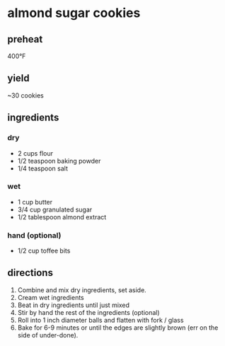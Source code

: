 almond sugar cookies
====================

## preheat

400°F

## yield

~30 cookies

## ingredients

### dry

- 2 cups flour
- 1/2 teaspoon baking powder
- 1/4 teaspoon salt

### wet

- 1 cup butter
- 3/4 cup granulated sugar
- 1/2 tablespoon almond extract

### hand (optional)

- 1/2 cup toffee bits

## directions

1. Combine and mix dry ingredients, set aside.
2. Cream wet ingredients
3. Beat in dry ingredients until just mixed
4. Stir by hand the rest of the ingredients (optional)
5. Roll into 1 inch diameter balls and flatten with fork / glass
6. Bake for 6-9 minutes or until the edges are slightly brown (err on the
   side of under-done).
